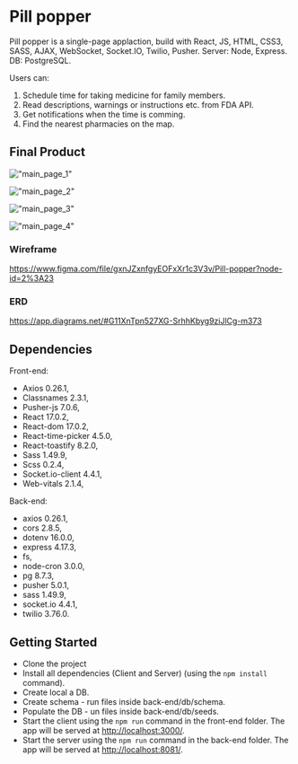 # Pill popper

Pill popper is a single-page applaction, build with React, JS, HTML, CSS3, SASS, AJAX, WebSocket, Socket.IO, Twilio, Pusher.
Server: Node, Express.
DB: PostgreSQL.

Users can:
1. Schedule time for taking medicine for family members.
2. Read descriptions, warnings or instructions etc. from FDA API.
3. Get notifications when the time is comming.
4. Find the nearest pharmacies on the map.

## Final Product

!["main_page_1"]("")

!["main_page_2"]("")

!["main_page_3"]("")

!["main_page_4"]("")

### Wireframe
https://www.figma.com/file/gxnJZxnfgyEOFxXr1c3V3v/Pill-popper?node-id=2%3A23

### ERD
https://app.diagrams.net/#G11XnTpn527XG-SrhhKbyg9ziJlCg-m373

## Dependencies

Front-end:

- Axios 0.26.1,
- Classnames 2.3.1,
- Pusher-js 7.0.6,
- React 17.0.2,
- React-dom 17.0.2,
- React-time-picker 4.5.0,
- React-toastify 8.2.0,
- Sass 1.49.9,
- Scss 0.2.4,
- Socket.io-client 4.4.1,
- Web-vitals 2.1.4,

Back-end:

- axios 0.26.1,
- cors 2.8.5,
- dotenv 16.0.0,
- express 4.17.3,
- fs,
- node-cron 3.0.0,
- pg 8.7.3,
- pusher 5.0.1,
- sass 1.49.9,
- socket.io 4.4.1,
- twilio 3.76.0.

## Getting Started

- Clone the project
- Install all dependencies (Client and Server) (using the `npm install` command).
- Create local a DB.
- Create schema - run files inside back-end/db/schema.
- Populate the DB - un files inside back-end/db/seeds.
- Start the client using the `npm run` command in the front-end folder. The app will be served at <http://localhost:3000/>.
- Start the server using the `npm run` command in the back-end folder. The app will be served at <http://localhost:8081/>.